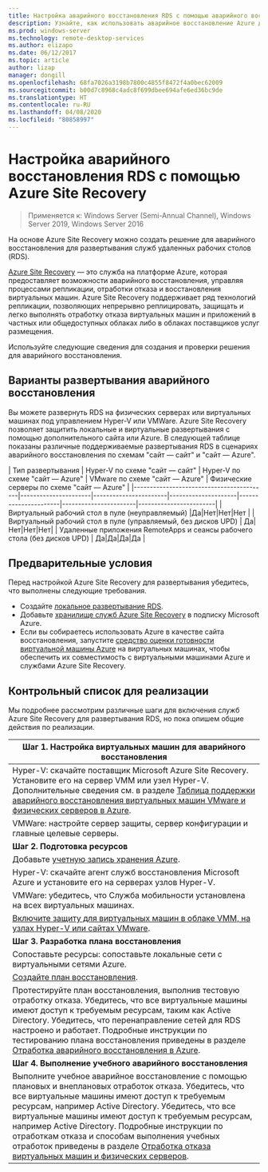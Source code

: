 ```yaml
---
title: Настройка аварийного восстановления RDS с помощью аварийного восстановления Azure
description: Узнайте, как использовать аварийное восстановление Azure для аварийного восстановления развертывания RDS.
ms.prod: windows-server
ms.technology: remote-desktop-services
ms.author: elizapo
ms.date: 06/12/2017
ms.topic: article
author: lizap
manager: dongill
ms.openlocfilehash: 68fa7026a3198b7800c4855f8472f4a0bec62009
ms.sourcegitcommit: b00d7c8968c4adc8f699dbee694afe6ed36bc9de
ms.translationtype: HT
ms.contentlocale: ru-RU
ms.lasthandoff: 04/08/2020
ms.locfileid: "80858997"
---
```

# <a name="set-up-disaster-recovery-for-rds-using-azure-site-recovery"></a>Настройка аварийного восстановления RDS с помощью Azure Site Recovery

>Применяется к: Windows Server (Semi-Annual Channel), Windows Server 2019, Windows Server 2016

На основе Azure Site Recovery можно создать решение для аварийного восстановления для развертывания служб удаленных рабочих столов (RDS). 

[Azure Site Recovery](/azure/site-recovery/site-recovery-overview) — это служба на платформе Azure, которая предоставляет возможности аварийного восстановления, управляя процессами репликации, отработки отказа и восстановления виртуальных машин. Azure Site Recovery поддерживает ряд технологий репликации, позволяющих непрерывно реплицировать, защищать и легко выполнять отработку отказа виртуальных машин и приложений в частных или общедоступных облаках либо в облаках поставщиков услуг размещения. 

Используйте следующие сведения для создания и проверки решения для аварийного восстановления.

## <a name="disaster-recovery-deployment-options"></a>Варианты развертывания аварийного восстановления

Вы можете развернуть RDS на физических серверах или виртуальных машинах под управлением Hyper-V или VMWare. Azure Site Recovery позволяет защитить локальные и виртуальные развертывания с помощью дополнительного сайта или Azure. В следующей таблице показаны различные поддерживаемые развертывания RDS в сценариях аварийного восстановления по схемам "сайт — сайт" и "сайт — Azure".

| Тип развертывания                          | Hyper-V по схеме "сайт — сайт" | Hyper-V по схеме "сайт — Azure" | VMware по схеме "сайт — Azure" | Физические серверы по схеме "сайт — Azure" |
|------------------------------------------|----------------------|-----------------------|---------------------|----------------------|-----------------------|------------------------|
| Виртуальный рабочий стол в пуле (неуправляемый)       |Да|Нет|Нет|Нет |
| Виртуальный рабочий стол в пуле (управляемый, без дисков UPD) | Да|Нет|Нет|Нет|
| Удаленные приложения RemoteApps и сеансы рабочего стола (без дисков UPD) | Да|Да|Да|Да  |

## <a name="prerequisites"></a>Предварительные условия

Перед настройкой Azure Site Recovery для развертывания убедитесь, что выполнены следующие требования.

- Создайте [локальное развертывание RDS](rds-deploy-infrastructure.md).
- Добавьте [хранилище служб Azure Site Recovery](/azure/site-recovery/site-recovery-vmm-to-azure#create-a-recovery-services-vault) в подписку Microsoft Azure.
- Если вы собираетесь использовать Azure в качестве сайта восстановления, запустите [средство оценки готовности виртуальной машины Azure](https://azure.microsoft.com/downloads/vm-readiness-assessment/) на виртуальных машинах, чтобы обеспечить их совместимость с виртуальными машинами Azure и службами Azure Site Recovery.
 
## <a name="implementation-checklist"></a>Контрольный список для реализации

Мы подробнее рассмотрим различные шаги для включения служб Azure Site Recovery для развертывания RDS, но пока опишем общие действия по реализации.

| **Шаг 1. Настройка виртуальных машин для аварийного восстановления**                                                                                                                                                                                               |
|--------------------------------------------------------------------------------------------------------------------------------------------------------------------------------------------------------------------------------------------|
| Hyper-V: скачайте поставщик Microsoft Azure Site Recovery. Установите его на сервер VMM или узел Hyper-V. Дополнительные сведения см. в разделе [Таблица поддержки аварийного восстановления виртуальных машин VMware и физических серверов в Azure](/azure/site-recovery/site-recovery-prereq).                                                                                                                             |
| VMWare: настройте сервер защиты, сервер конфигурации и главные целевые серверы.                                                                                                                                                      |
| **Шаг 2. Подготовка ресурсов**                                                                                                                                                                                                           |
| Добавьте [учетную запись хранения Azure](/azure/storage/storage-create-storage-account).                                                                                                                                                                                                              |
| Hyper-V: скачайте агент служб восстановления Microsoft Azure и установите его на серверах узлов Hyper-V.                                                                                                                                     |
| VMWare: убедитесь, что Служба мобильности установлена на всех виртуальных машинах.                                                                                                                                                                           |
| [Включите защиту для виртуальных машин в облаке VMM, на узлах Hyper-V или сайтах VMware](rds-enable-dr-with-asr.md).                                                                                                                                                                    |
| **Шаг 3. Разработка плана восстановления**                                                                                                                                                                                                        |
| Сопоставьте ресурсы: сопоставьте локальные сети с виртуальными сетями Azure.                                                                                                                                                                              |
| [Создайте план восстановления](rds-disaster-recovery-plan.md). |
| Протестируйте план восстановления, выполнив тестовую отработку отказа. Убедитесь, что все виртуальные машины имеют доступ к требуемым ресурсам, таким как Active Directory. Убедитесь, что перенаправление сетей для RDS настроено и работает. Подробные инструкции по тестированию плана восстановления приведены в разделе [Отработка аварийного восстановления в Azure](/azure/site-recovery/site-recovery-test-failover-to-azure).|
| **Шаг 4. Выполнение учебного аварийного восстановления**                                                                                                                                                                                                     |
| Выполните учебное аварийное восстановление с помощью плановых и внеплановых отработок отказа. Убедитесь, что все виртуальные машины имеют доступ к требуемым ресурсам, например Active Directory. Убедитесь, что все виртуальные машины имеют доступ к требуемым ресурсам, например Active Directory. Подробные инструкции по отработкам отказа и способам выполнения учебных отработок приведены в разделе [Отработка отказа виртуальных машин и физических серверов](/azure/site-recovery/site-recovery-failover).|


